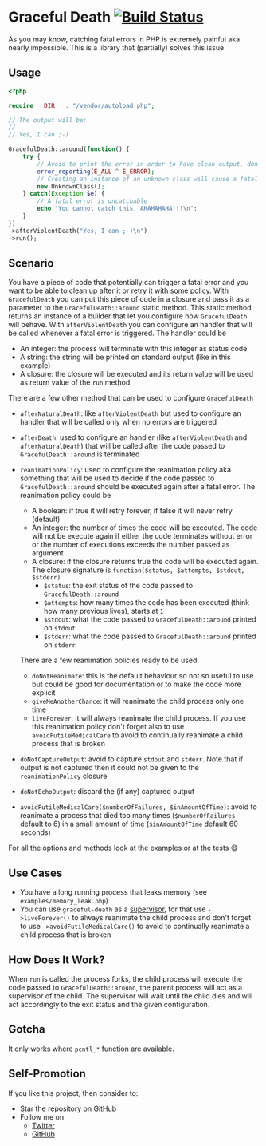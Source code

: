 # Graceful Death [![Build Status](https://travis-ci.org/gabrielelana/graceful-death.svg?branch=master)](https://travis-ci.org/gabrielelana/graceful-death)
As you may know, catching fatal errors in PHP is extremely painful aka nearly impossible. This is a library that (partially) solves this issue

## Usage
```php
<?php

require __DIR__ . "/vendor/autoload.php";

// The output will be:
//
// Yes, I can ;-)

GracefulDeath::around(function() {
    try {
        // Avoid to print the error in order to have clean output, don't try this at home :-)
        error_reporting(E_ALL ^ E_ERROR);
        // Creating an instance of an unknown class will cause a fatal error
        new UnknownClass();
    } catch(Exception $e) {
        // A fatal error is uncatchable
        echo "You cannot catch this, AHAHAHAHA!!!\n";
    }
})
->afterViolentDeath("Yes, I can ;-)\n")
->run();
```

## Scenario
You have a piece of code that potentially can trigger a fatal error and you want to be able to clean up after it or retry it with some policy. With `GracefulDeath` you can put this piece of code in a closure and pass it as a parameter to the `GracefulDeath::around` static method. This static method returns an instance of a builder that let you configure how `GracefulDeath` will behave. With `afterViolentDeath` you can configure an handler that will be called whenever a fatal error is triggered. The handler could be
* An integer: the process will terminate with this integer as status code
* A string: the string will be printed on standard output (like in this example)
* A closure: the closure will be executed and its return value will be used as return value of the `run` method

There are a few other method that can be used to configure `GracefulDeath`
* `afterNaturalDeath`: like `afterViolentDeath` but used to configure an handler that will be called only when no errors are triggered
* `afterDeath`: used to configure an handler (like `afterViolentDeath` and `afterNaturalDeath`) that will be called after the code passed to `GracefulDeath::around` is terminated
* `reanimationPolicy`: used to configure the reanimation policy aka something that will be used to decide if the code passed to `GracefulDeath::around` should be executed again after a fatal error. The reanimation policy could be
  * A boolean: if true it will retry forever, if false it will never retry (default)
  * An integer: the number of times the code will be executed. The code will not be execute again if either the code terminates without error or the number of executions exceeds the number passed as argument
  * A closure: if the closure returns true the code will be executed again. The closure signature is `function($status, $attempts, $stdout, $stderr)`
    * `$status`: the exit status of the code passed to `GracefulDeath::around`
    * `$attempts`: how many times the code has been executed (think how many previous lives), starts at `1`
    * `$stdout`: what the code passed to `GracefulDeath::around` printed on `stdout`
    * `$stderr`: what the code passed to `GracefulDeath::around` printed on `stderr`

  There are a few reanimation policies ready to be used
    * `doNotReanimate`: this is the default behaviour so not so useful to use but could be good for documentation or to make the code more explicit
    * `giveMeAnotherChance`: it will reanimate the child process only one time
    * `liveForever`: it will always reanimate the child process. If you use this reanimation policy don't forget also to use `avoidFutileMedicalCare` to avoid to continually reanimate a child process that is broken
* `doNotCaptureOutput`: avoid to capture `stdout` and `stderr`. Note that if output is not captured then it could not be given to the `reanimationPolicy` closure
* `doNotEchoOutput`: discard the (if any) captured output
* `avoidFutileMedicalCare($numberOfFailures, $inAmountOfTime)`: avoid to reanimate a process that died too many times (`$numberOfFailures` default to 6) in a small amount of time (`$inAmountOfTime` default 60 seconds)

For all the options and methods look at the examples or at the tests :smile:

## Use Cases
* You have a long running process that leaks memory (see `examples/memory_leak.php`)
* You can use `graceful-death` as a [supervisor](http://supervisord.org/), for that use `->liveForever()` to always reanimate the child process and don't forget to use `->avoidFutileMedicalCare()` to avoid to continually reanimate a child process that is broken

## How Does It Work?
When `run` is called the process forks, the child process will execute the code passed to `GracefulDeath::around`, the parent process will act as a supervisor of the child. The supervisor will wait until the child dies and will act accordingly to the exit status and the given configuration.

## Gotcha
It only works where `pcntl_*` function are available.

## Self-Promotion
If you like this project, then consider to:
* Star the repository on [GitHub](https://github.com/gabrielelana/graceful-death)
* Follow me on
  * [Twitter](http://twitter.com/gabrielelana)
  * [GitHub](https://github.com/gabrielelana)
